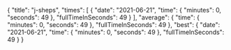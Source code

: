 {
  "title": "j-sheps",
  "times": [
    {
      "date": "2021-06-21",
      "time": {
        "minutes": 0,
        "seconds": 49
      },
      "fullTimeInSeconds": 49
    }
  ],
  "average": {
    "time": {
      "minutes": 0,
      "seconds": 49
    },
    "fullTimeInSeconds": 49
  },
  "best": {
    "date": "2021-06-21",
    "time": {
      "minutes": 0,
      "seconds": 49
    },
    "fullTimeInSeconds": 49
  }
}